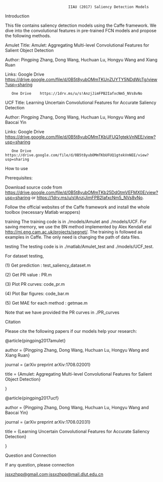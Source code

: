                                  IIAU (2017) Saliency Detection Models
Introduction

This file contains saliency detection models using the Caffe framework. We dive into the convolutional features in pre-trained FCN models and propose the following methods.

Amulet
Title: Amulet: Aggregating Multi-level Convolutional Features for Salient Object Detection

Author: Pingping Zhang, Dong Wang, Huchuan Lu, Hongyu Wang and Xiang Ruan

Links: Google Drive https://drive.google.com/file/d/0B5t8yubOMmTKUnZUYTY5NDdWcTg/view?usp=sharing

       One Drive    https://1drv.ms/u/s!AnzjJimFPB2IafxcNm5_NVs8vNo

UCF
Title: Learning Uncertain Convolutional Features for Accurate Saliency Detection

Author: Pingping Zhang, Dong Wang, Huchuan Lu, Hongyu Wang and Baocai Yin

Links: Google Drive https://drive.google.com/file/d/0B5t8yubOMmTKbUFUQ1gtekVnNEE/view?usp=sharing

       One Drive    https://drive.google.com/file/d/0B5t8yubOMmTKbUFUQ1gtekVnNEE/view?usp=sharing

How to use

Prerequisites:

Download source code from  https://drive.google.com/file/d/0B5t8yubOMmTKb25DdGtmVEFMX0E/view?usp=sharing or https://1drv.ms/u/s!AnzjJimFPB2IafxcNm5_NVs8vNo.

Follow the official websites of the Caffe framework and install the whole toolbox (necessary Matlab wrappers)

training
The training code is in ./models/Amulet and ./models/UCF. For saving memory, we use the BN method implemented by Alex Kendall etal http://mi.eng.cam.ac.uk/projects/segnet/. The training is followed as examples in Caffe. The only need is changing the path of data files.

testing
The testing code is in ./matlab/Amulet_test and ./models/UCF_test.

For dataset testing,

(1) Get prediction : test_saliency_dataset.m

(2) Get PR value : PR.m

(3) Plot PR curves: code_pr.m

(4) Plot Bar figures: code_bar.m

(5) Get MAE for each method : getmae.m

Note that we have provided the PR curves in ./PR_curves

Citation

Please cite the following papers if our models help your research:

@article{pingping2017amulet}

author = {Pingping Zhang, Dong Wang, Huchuan Lu, Hongyu Wang and Xiang Ruan}

journal = {arXiv preprint arXiv:1708.02001}

title = {Amulet: Aggregating Multi-level Convolutional Features for Salient Object Detection}

}

@article{pingping2017ucf}

author = {Pingping Zhang, Dong Wang, Huchuan Lu, Hongyu Wang and Baocai Yin}

journal = {arXiv preprint arXiv:1708.02031}

title = {Learning Uncertain Convolutional Features for Accurate Saliency Detection}

}

Question and Connection

If any question, please connection

jssxzhpp@gmail.com;jssxzhpp@mail.dlut.edu.cn
